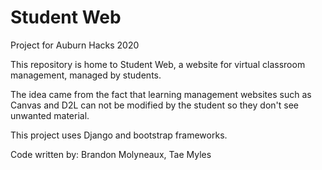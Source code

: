 # Student Web
Project for Auburn Hacks 2020

This repository is home to Student Web, a website for virtual classroom management, managed by students.

The idea came from the fact that learning management websites such as Canvas and D2L can not be modified by the student so they don't see unwanted material.

This project uses Django and bootstrap frameworks.

Code written by: Brandon Molyneaux, Tae Myles




